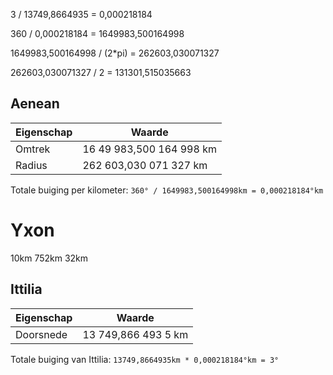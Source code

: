 3 / 13749,8664935 = 0,000218184

360 / 0,000218184 = 1649983,500164998

1649983,500164998 / (2*pi) = 262603,030071327

262603,030071327 / 2 = 131301,515035663

## Aenean

|Eigenschap|Waarde|
|---|---|
|Omtrek|16 49 983,500 164 998 km|
|Radius|262 603,030 071 327 km|

Totale buiging per kilometer: `360° / 1649983,500164998km = 0,000218184°km`

# Yxon

10km
752km
32km


## Ittilia

|Eigenschap|Waarde|
|---|---|
|Doorsnede|13 749,866 493 5 km|

Totale buiging van Ittilia: `13749,8664935km * 0,000218184°km = 3°`
